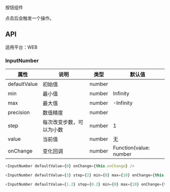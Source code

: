 按钮组件

点击后会触发一个操作。

## API

适用平台：WEB

### InputNumber

| 属性            | 说明                                       | 类型     | 默认值     |
| --------------- | ------------------------------------------| -------- | ---------- |
| defaultValue    | 初始值                                     | number   |          |
| min              | 最小值                                     | number   | Infinity       |
| max               | 最大值                                   | number  | -Infinity      |
| precision        | 数值精度                                     | number  |       |
| step         | 每次改变步数，可以为小数                           | number | 1         |
| value           | 当前值                                  | number   | 无         |
| onChange          | 变化回调                              | number  | Function(value: number | string)      |

```JavaScript
<InputNumber defaultValue={0} onChange={this.onChange} />

<InputNumber defaultValue={3} step={2} min={0} max={10} onChange={this.onChange} />

<InputNumber defaultValue={1.2} step={0.2} min={0} max={10} onChange={this.onChange} />
```
